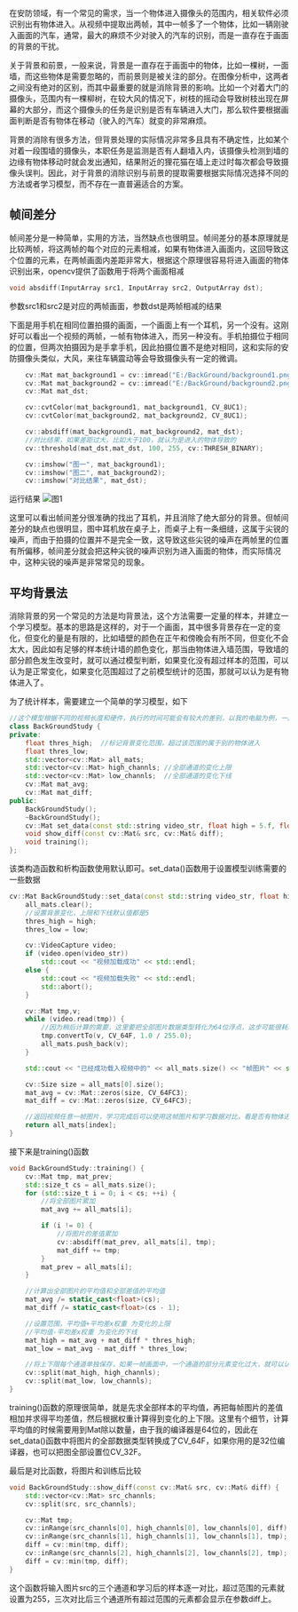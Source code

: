 在安防领域，有一个常见的需求，当一个物体进入摄像头的范围内，相关软件必须识别出有物体进入。从视频中提取出两帧，其中一帧多了一个物体，比如一辆刚驶入画面的汽车，通常，最大的麻烦不少对驶入的汽车的识别，而是一直存在于画面的背景的干扰。

关于背景和前景，一般来说，背景是一直存在于画面中的物体，比如一棵树，一面墙，而这些物体是需要忽略的，而前景则是被关注的部分。在图像分析中，这两者之间没有绝对的区别，而其中最重要的就是消除背景的影响。比如一个对着大门的摄像头，范围内有一棵柳树，在较大风的情况下，树枝的摇动会导致树枝出现在屏幕的大部分，而这个摄像头的任务是识别是否有车辆进入大门，那么软件要根据画面判断是否有物体在移动（驶入的汽车）就变的非常麻烦。

背景的消除有很多方法，但背景处理的实际情况非常多且具有不确定性，比如某个对着一段围墙的摄像头，本职任务是监测是否有人翻墙入内，该摄像头检测到墙的边缘有物体移动时就会发出通知，结果附近的狸花猫在墙上走过时每次都会导致摄像头误判。因此，对于背景的消除识别与前景的提取需要根据实际情况选择不同的方法或者学习模型，而不存在一直普遍适合的方案。

## 帧间差分

帧间差分是一种简单，实用的方法，当然缺点也很明显。帧间差分的基本原理就是比较两帧，将这两帧的每个对应的元素相减，如果有物体进入画面内，这回导致这个位置的元素，在两帧画面内差距非常大，根据这个原理很容易将进入画面的物体识别出来，opencv提供了函数用于将两个画面相减
```c++
void absdiff(InputArray src1, InputArray src2, OutputArray dst);
```
参数src1和src2是对应的两帧画面，参数dst是两帧相减的结果

下面是用手机在相同位置拍摄的画面，一个画面上有一个耳机，另一个没有。这刚好可以看出一个视频的两帧，一帧有物体进入，而另一种没有。手机拍摄位于相同的位置，但两次拍摄因为是手拿手机，因此拍摄位置不是绝对相同，这和实际的安防摄像头类似，大风，来往车辆震动等会导致摄像头有一定的微调。
```c++
    cv::Mat mat_background1 = cv::imread("E:/BackGround/background1.png");
	cv::Mat mat_background2 = cv::imread("E:/BackGround/background2.png");
	cv::Mat mat_dst;

	cv::cvtColor(mat_background1, mat_background1, CV_8UC1);
	cv::cvtColor(mat_background2, mat_background2, CV_8UC1);

	cv::absdiff(mat_background1, mat_background2, mat_dst);
    //对比结果，如果差距过大，比如大于100，就认为是进入的物体导致的
	cv::threshold(mat_dst,mat_dst, 100, 255, cv::THRESH_BINARY);

	cv::imshow("图一", mat_background1);
	cv::imshow("图二", mat_background2);
	cv::imshow("对比结果", mat_dst);
```
运行结果
![图1](https://jxf2008-1302581379.cos.ap-nanjing.myqcloud.com/github_blog/opencv/background_1.png)

这里可以看出帧间差分很准确的找出了耳机，并且消除了绝大部分的背景。但帧间差分的缺点也很明显，图中耳机放在桌子上，而桌子上有一条细缝，这属于尖锐的噪声，而由于拍摄的位置并不是完全一致，这导致这些尖锐的噪声在两帧里的位置有所偏移，帧间差分就会把这种尖锐的噪声识别为进入画面的物体，而实际情况中，这种尖锐的噪声是非常常见的现象。

## 平均背景法

消除背景的另一个常见的方法是均背景法，这个方法需要一定量的样本，并建立一个学习模型。基本的思路是这样的，对于一个画面，其中很多背景存在一定的变化，但变化的量是有限的，比如墙壁的颜色在正午和傍晚会有所不同，但变化不会太大，因此如有足够的样本统计墙的颜色变化，那当由物体进入墙范围，导致墙的部分颜色发生改变时，就可以通过模型判断，如果变化没有超过样本的范围，可以认为是正常变化，如果变化范围超过了之前模型统计的范围，那就可以认为是有物体进入了。

为了统计样本，需要建立一个简单的学习模型，如下
```c++
//这个模型根据不同的视频长度和硬件，执行的时间可能会有较大的差别，以我的电脑为例，一段10秒的视频，需要超过3分钟才能全部运行完成
class BackGroundStudy {
private:
	float thres_high;  //标记背景变化范围，超过该范围的属于别的物体进入
	float thres_low;
	std::vector<cv::Mat> all_mats;
	std::vector<cv::Mat> high_channls; //全部通道的变化上限
	std::vector<cv::Mat> low_channls;  //全部通道的变化下线
	cv::Mat mat_avg;
	cv::Mat mat_diff;
public:
	BackGroundStudy();
	~BackGroundStudy();
	cv::Mat set_data(const std::string video_str, float high = 5.f, float low = 5.f, std::size_t index = 0;);
	void show_diff(const cv::Mat& src, cv::Mat& diff);
	void training();
};
```
该类构造函数和析构函数使用默认即可。set_data()函数用于设置模型训练需要的一些数据
```c++
cv::Mat BackGroundStudy::set_data(const std::string video_str, float high, float low, std::size_t index) {
	all_mats.clear();
    //设置背景变化，上限和下线默认值都是5
	thres_high = high;
	thres_low = low;

	cv::VideoCapture video;
	if (video.open(video_str))
		std::cout << "视频加载成功" << std::endl;
	else {
		std::cout << "视频加载失败" << std::endl;
		std::abort();
	}

	cv::Mat tmp,v;
	while (video.read(tmp)) {
        //因为稍后计算的需要，这里要把全部图片数据类型转化为64位浮点，这步可能很耗时间
		tmp.convertTo(v, CV_64F, 1.0 / 255.0);
		all_mats.push_back(v);
	}

	std::cout << "已经成功载入视频中的" << all_mats.size() << "帧图片" << std::endl;

	cv::Size size = all_mats[0].size();
	mat_avg = cv::Mat::zeros(size, CV_64FC3);
	mat_diff = cv::Mat::zeros(size, CV_64FC3);

    //返回视频任意一帧图片，学习完成后可以使用这帧图片和学习数据对比，看是否有物体进入
	return all_mats[index];
}
```
接下来是training()函数
```c++
void BackGroundStudy::training() {
	cv::Mat tmp, mat_prev;
	std::size_t cs = all_mats.size();
	for (std::size_t i = 0; i < cs; ++i) {
        //将全部图片累加
		mat_avg += all_mats[i];

		if (i != 0) {
            //将图片的差值累加
			cv::absdiff(mat_prev, all_mats[i], tmp);
			mat_diff += tmp;
		}
		mat_prev = all_mats[i];
	}

    //计算出全部图片的平均值和全部差值的平均值
	mat_avg /= static_cast<float>(cs);
	mat_diff /= static_cast<float>(cs - 1);

    //设置范围，平均值+平均差x权重 为变化的上限
    //平均值-平均差x权重 为变化的下线
	mat_high = mat_avg + mat_diff * thres_high;
	mat_low = mat_avg - mat_diff * thres_low;

    //将上下限每个通道单独保存，如果一帧画面中，一个通道的部分元素变化过大，就可以认为有物体进入
	cv::split(mat_high, high_channls);
	cv::split(mat_low, low_channls);
}
```
training()函数的原理很简单，就是先求全部样本的平均值，再把每帧图片的差值相加并求得平均差值，然后根据权重计算得到变化的上下限。这里有个细节，计算平均值的时候需要用到Mat除以数量，由于我的编译器是64位的，因此在set_data()函数中将图片的全部数据类型转换成了CV_64F，如果你用的是32位编译器，也可以把图全部设置位CV_32F。

最后是对比函数，将图片和训练后比较
```c++
void BackGroundStudy::show_diff(const cv::Mat& src, cv::Mat& diff) {
	std::vector<cv::Mat> src_channls;
	cv::split(src, src_channls);

	cv::Mat tmp;
	cv::inRange(src_channls[0], high_channls[0], low_channls[0], diff);
	cv::inRange(src_channls[1], high_channls[1], low_channls[1], tmp);
	diff = cv::min(tmp, diff);
	cv::inRange(src_channls[2], high_channls[2], low_channls[2], tmp);
	diff = cv::min(tmp, diff);
}
```
这个函数将输入图片src的三个通道和学习后的样本逐一对比，超过范围的元素就设置为255，三次对比后三个通道所有超过范围的元素都会显示在参数diff上。

